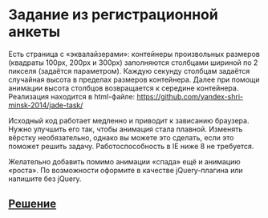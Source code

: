 Задание из регистрационной анкеты
===

Есть страница с «эквалайзерами»: контейнеры произвольных размеров (квадраты 100px, 200px и 300px) заполняются столбцами шириной по 2 пикселя (задаётся параметром). Каждую секунду столбцам задаётся случайная высота в пределах размеров контейнера. Далее при помощи анимации высота столбцов возвращается к середине контейнера. Реализация находится в html-файле: https://github.com/yandex-shri-minsk-2014/jade-task/

Исходный код работает медленно и приводит к зависанию браузера. Нужно улучшить его так, чтобы анимация стала плавной. Изменять вёрстку необязательно, однако вы можете это сделать, если это поможет решить задачу. Работоспособность в IE ниже 8 не требуется. 

Желательно добавить помимо анимации «спада» ещё и анимацию «роста». По возможности оформите в качестве jQuery-плагина или напишите без jQuery.

[Решение](http://semigradsky.github.io/yandex-shri/Register/Equalizr/test.html)
---